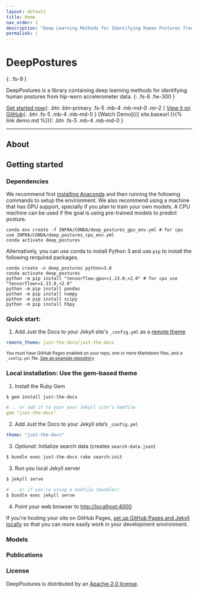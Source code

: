 ```yaml
---
layout: default
title: Home
nav_order: 1
description: "Deep Learning Methods for Identifying Human Postures from Hip-Worn Accelerometer Data"
permalink: /
---
```


# DeepPostures
{: .fs-9 }

DeepPostures is a library containing deep learning methods for identifying human postures from hip-worn accelerometer data.
{: .fs-6 .fw-300 }

[Get started now](#getting-started){: .btn .btn-primary .fs-5 .mb-4 .mb-md-0 .mr-2 } [View it on GitHub](https://github.com/ADALabUCSD/DeepPostures){: .btn .fs-5 .mb-4 .mb-md-0 } [Watch Demo]({{ site.baseurl }}{% link demo.md %}){: .btn .fs-5 .mb-4 .mb-md-0 }

---

## About



## Getting started

### Dependencies

We recommend first [installing Anaconda](https://docs.anaconda.com/anaconda/install/) and then running the following commands to setup the environment. We also recommend using a machine that has GPU support, specially if you plan to train your own models. A CPU machine can be used if the goal is using pre-trained models to predict posture.

    conda env create -f INFRA/CONDA/deep_postures_gpu_env.yml # for cpu use INFRA/CONDA/deep_postures_cpu_env.yml
    conda activate deep_postures


Alternatively, you can use conda to install Python 3 and use `pip` to install the following rerquired packages.
    
    conda create -n deep_postures python=3.6
    conda activate deep_postures
    python -m pip install "tensorflow-gpu>=1.13.0,<2.0" # for cpu use "tensorflow>=1.13.0,<2.0"
    python -m pip install pandas
    python -m pip install numpy
    python -m pip install scipy
    python -m pip install h5py

### Quick start:

1. Add Just the Docs to your Jekyll site's `_config.yml` as a [remote theme](https://blog.github.com/2017-11-29-use-any-theme-with-github-pages/)

```yaml
remote_theme: just-the-docs/just-the-docs
```

<small>You must have GitHub Pages enabled on your repo, one or more Markdown files, and a `_config.yml` file. [See an example repository](https://github.com/pmarsceill/jtd-remote)</small>

### Local installation: Use the gem-based theme

1. Install the Ruby Gem
  ```bash
  $ gem install just-the-docs
  ```
  ```yaml
  # .. or add it to your your Jekyll site’s Gemfile
  gem "just-the-docs"
  ```

2. Add Just the Docs to your Jekyll site’s `_config.yml`
  ```yaml
  theme: "just-the-docs"
  ```

3. _Optional:_ Initialize search data (creates `search-data.json`)
  ```bash
  $ bundle exec just-the-docs rake search:init
  ```

3. Run you local Jekyll server
  ```bash
  $ jekyll serve
  ```
  ```bash
  # .. or if you're using a Gemfile (bundler)
  $ bundle exec jekyll serve
  ```

4. Point your web browser to [http://localhost:4000](http://localhost:4000)

If you're hosting your site on GitHub Pages, [set up GitHub Pages and Jekyll locally](https://help.github.com/en/articles/setting-up-your-github-pages-site-locally-with-jekyll) so that you can more easily work in your development environment.

<!-- ### Configure Just the Docs

- [See configuration options]({{ site.baseurl }}{% link docs/configuration.md %})

---

## About the project

Just the Docs is &copy; 2017-{{ "now" | date: "%Y" }} by [Patrick Marsceill](http://patrickmarsceill.com). -->

### Models

### Publications

### License

DeepPostures is distributed by an [Apache-2.0 license](https://github.com/ADALabUCSD/DeepPostures/blob/master/LICENSE).

<!-- ### Contributing

When contributing to this repository, please first discuss the change you wish to make via issue,
email, or any other method with the owners of this repository before making a change. Read more about becoming a contributor in [our GitHub repo](https://github.com/just-the-docs/just-the-docs#contributing).

#### Thank you to the contributors of Just the Docs!

<ul class="list-style-none">
{% for contributor in site.github.contributors %}
  <li class="d-inline-block mr-1">
     <a href="{{ contributor.html_url }}"><img src="{{ contributor.avatar_url }}" width="32" height="32" alt="{{ contributor.login }}"/></a>
  </li>
{% endfor %}
</ul>

### Code of Conduct

Just the Docs is committed to fostering a welcoming community.

[View our Code of Conduct](https://github.com/just-the-docs/just-the-docs/tree/main/CODE_OF_CONDUCT.md) on our GitHub repository. -->
